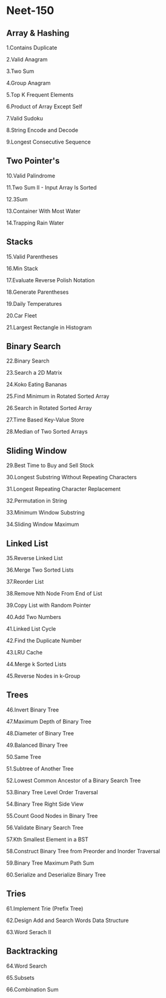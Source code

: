   # Neet-150
## Array & Hashing
1.Contains Duplicate

2.Valid Anagram

3.Two Sum

4.Group Anagram

5.Top K Frequent Elements

6.Product of Array Except Self

7.Valid Sudoku

8.String Encode and Decode

9.Longest Consecutive Sequence

## Two Pointer's
10.Valid Palindrome

11.Two Sum II - Input Array Is Sorted

12.3Sum

13.Container With Most Water

14.Trapping Rain Water

## Stacks
15.Valid Parentheses

16.Min Stack

17.Evaluate Reverse Polish Notation

18.Generate Parentheses

19.Daily Temperatures

20.Car Fleet

21.Largest Rectangle in Histogram

## Binary Search
22.Binary Search

23.Search a 2D Matrix

24.Koko Eating Bananas

25.Find Minimum in Rotated Sorted Array

26.Search in Rotated Sorted Array

27.Time Based Key-Value Store

28.Median of Two Sorted Arrays

## Sliding Window
29.Best Time to Buy and Sell Stock

30.Longest Substring Without Repeating Characters

31.Longest Repeating Character Replacement

32.Permutation in String

33.Minimum Window Substring

34.Sliding Window Maximum

## Linked List
35.Reverse Linked List

36.Merge Two Sorted Lists

37.Reorder List

38.Remove Nth Node From End of List

39.Copy List with Random Pointer

40.Add Two Numbers

41.Linked List Cycle

42.Find the Duplicate Number

43.LRU Cache

44.Merge k Sorted Lists

45.Reverse Nodes in k-Group

## Trees
46.Invert Binary Tree

47.Maximum Depth of Binary Tree

48.Diameter of Binary Tree

49.Balanced Binary Tree

50.Same Tree

51.Subtree of Another Tree

52.Lowest Common Ancestor of a Binary Search Tree

53.Binary Tree Level Order Traversal

54.Binary Tree Right Side View

55.Count Good Nodes in Binary Tree

56.Validate Binary Search Tree

57.Kth Smallest Element in a BST

58.Construct Binary Tree from Preorder and Inorder Traversal

59.Binary Tree Maximum Path Sum

60.Serialize and Deserialize Binary Tree

## Tries
61.Implement Trie (Prefix Tree)

62.Design Add and Search Words Data Structure

63.Word Serach II

## Backtracking
64.Word Search

65.Subsets

66.Combination Sum
